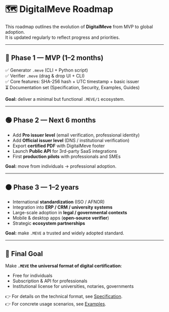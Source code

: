 # 🗺 DigitalMeve Roadmap

This roadmap outlines the evolution of **DigitalMeve** from MVP to global adoption.  
It is updated regularly to reflect progress and priorities.

---

## 🔵 Phase 1 — MVP (1–2 months)

✅ Generator `.meve` (CLI + Python script)  
✅ Verifier `.meve` (drag & drop UI + CLI)  
✅ Core features: SHA-256 hash + UTC timestamp + basic issuer  
⏳ Documentation set (Specification, Security, Examples, Guides)  

**Goal:** deliver a minimal but functional `.MEVE/1` ecosystem.  

---

## 🟢 Phase 2 — Next 6 months

- Add **Pro issuer level** (email verification, professional identity)  
- Add **Official issuer level** (DNS / institutional verification)  
- Export **certified PDF** with DigitalMeve footer  
- Launch **Public API** for 3rd-party SaaS integrations  
- First **production pilots** with professionals and SMEs  

**Goal:** move from individuals → professional adoption.  

---

## 🟠 Phase 3 — 1–2 years

- International **standardization** (ISO / AFNOR)  
- Integration into **ERP / CRM / university systems**  
- Large-scale adoption in **legal / governmental contexts**  
- Mobile & desktop apps (**open-source verifier**)  
- Strategic **ecosystem partnerships**  

**Goal:** make `.MEVE` a trusted and widely adopted standard.  

---

## 🎯 Final Goal

Make **`.MEVE` the universal format of digital certification**:  
- Free for individuals  
- Subscription & API for professionals  
- Institutional license for universities, notaries, governments  

👉 For details on the technical format, see [Specification](SPECIFICATION.md).  
👉 For concrete usage scenarios, see [Examples](EXAMPLES.md).
